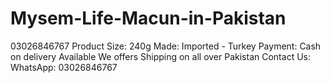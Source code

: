 # Mysem-Life-Macun-in-Pakistan
03026846767  Product Size: 240g  Made: Imported - Turkey  Payment: Cash on delivery Available We offers Shipping on all over Pakistan  Contact Us: WhatsApp: 03026846767
